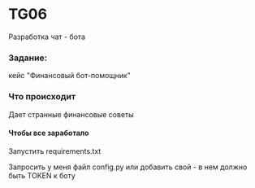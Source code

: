 # TG06
 Разработка чат - бота

 ### Задание: 

 кейс "Финансовый бот-помощник"

### Что происходит

Дает странные финансовые советы

 #### Чтобы все заработало
Запустить requirements.txt

Запросить у меня файл config.py или добавить свой - в нем должно быть TOKEN к боту
